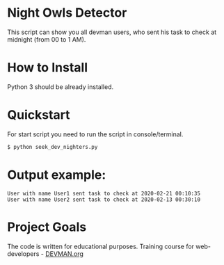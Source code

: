 # Night Owls Detector

This script can show you all devman users, who sent his task to check at midnight (from 00 to 1 AM).

# How to Install

Python 3 should be already installed. 

# Quickstart

For start script you need to run the script in console/terminal.

```bash
$ python seek_dev_nighters.py
```

# Output example:
```
User with name User1 sent task to check at 2020-02-21 00:10:35
User with name User2 sent task to check at 2020-02-13 00:30:10
```

# Project Goals

The code is written for educational purposes. Training course for web-developers - [DEVMAN.org](https://devman.org)
